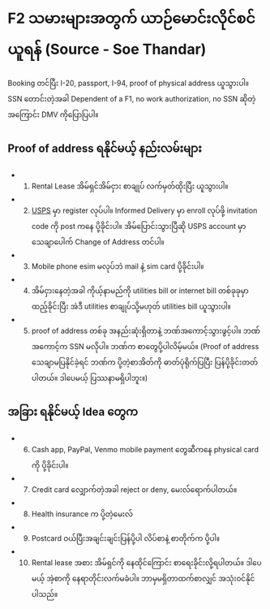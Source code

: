 # F2 သမားများအတွက် ယာဉ်မောင်းလိုင်စင် ယူရန် (Source - Soe Thandar)

Booking တင်ပြီး I-20, passport, I-94, proof of physical address ယူသွားပါ။ SSN တောင်းတဲ့အခါ Dependent of a F1, no work authorization, no SSN ဆိုတဲ့အကြောင်း DMV ကိုပြောပြပါ။

## Proof of address ရနိုင်မယ့် နည်းလမ်းများ

- 1. Rental Lease အိမ်ရှင်အိမ်ငှား စာချုပ် လက်မှတ်ထိုးပြီး ယူသွားပါ။

- 2. [USPS](https://www.usps.com/) မှာ register လုပ်ပါ။ Informed Delivery မှာ enroll လုပ်ဖို့ invitation code ကို post ကနေ ပို့ခိုင်းပါ။ အိမ်ပြောင်းသွားပြီဆို USPS account မှာ သေချာပေါက် Change of Address တင်ပါ။

- 3. Mobile phone esim မလုပ်ဘဲ mail နဲ့ sim card ပို့ခိုင်းပါ။

- 4. အိမ်ငှားနေတဲ့အခါ ကိုယ့်နာမည်ကို utilities bill or internet bill တစ်ခုခုမှာ ထည့်ခိုင်းပြီး အဲဒီ utilities စာချုပ်သို့မဟုတ် utilities bill ယူသွားပါ။

- 5. proof of address တစ်ခု အနည်းဆုံးရှိတာနဲ့ ဘဏ်အကောင့်သွားဖွင့်ပါ။ ဘဏ်အကောင့်က SSN မလိုပါ။ ဘဏ်က စာတွေပို့ပါလိမ့်မယ်။ (Proof of address သေချာမပြနိုင်ခဲ့ရင် ဘဏ်က ပို့တဲ့စာအိတ်ကို ဓာတ်ပုံရိုက်ပြပြီး ပြန်ပို့ခိုင်းတတ်ပါတယ်။ ဒါပေမယ့် ပြဿနာမရှိပါဘူး။)

## အခြား ရနိုင်မယ့် Idea တွေက

- 6. Cash app, PayPal, Venmo mobile payment တွေဆီကနေ physical card ကို ပို့ခိုင်းပါ။

- 7. Credit card လျှောက်တဲ့အခါ reject or deny, မေးလ်ရောက်ပါတယ်။

- 8. Health insurance က ပို့တဲ့မေးလ်

- 9. Postcard ဝယ်ပြီးအချင်းချင်းပြန်ပို့ပါ လိပ်စာနဲ့ စာတိုက်က ပို့ပါ။

- 10. Rental lease အစား အိမ်ရှင်ကို နေထိုင်ကြောင်း စာရေးခိုင်းလို့ရပါတယ်။ ဒါပေမယ့် အဲ့စာကို နေရာတိုင်းလက်မခံပါ။ ဘာမှမရှိတာထက်စာလျှင် အသုံး၀င်နိုင်ပါသည်။

